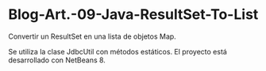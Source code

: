# Blog-Art.-09-Java-ResultSet-To-List
Convertir un ResultSet en una lista de objetos Map.

Se utiliza la clase JdbcUtil con métodos estáticos.
El proyecto está desarrollado con NetBeans 8.
